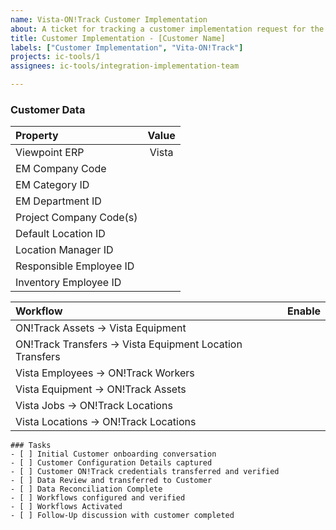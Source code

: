 ```yaml
---
name: Vista-ON!Track Customer Implementation
about: A ticket for tracking a customer implementation request for the Vista-ON!Track integration. 
title: Customer Implementation - [Customer Name]
labels: ["Customer Implementation", "Vita-ON!Track"]
projects: ic-tools/1
assignees: ic-tools/integration-implementation-team

---
```


### Customer Data

| Property |      Value    |
|:----------|:-------------:|
| Viewpoint ERP |  Vista |
| EM Company Code |   |
| EM Category ID |   |
| EM Department ID |   |
| Project Company Code(s) |      |
| Default Location ID |  |
| Location Manager ID |  |
| Responsible Employee ID |  |
| Inventory Employee ID |  |

| Workflow |      Enable    |
|:----------|-------------:|
| ON!Track Assets -> Vista Equipment |   |
| ON!Track Transfers -> Vista Equipment Location Transfers|   |
| Vista Employees -> ON!Track Workers |   |
| Vista Equipment -> ON!Track Assets |   |
| Vista Jobs -> ON!Track Locations |      |
| Vista Locations -> ON!Track Locations |  |

```[tasklist]
### Tasks
- [ ] Initial Customer onboarding conversation
- [ ] Customer Configuration Details captured
- [ ] Customer ON!Track credentials transferred and verified
- [ ] Data Review and transferred to Customer
- [ ] Data Reconciliation Complete
- [ ] Workflows configured and verified
- [ ] Workflows Activated
- [ ] Follow-Up discussion with customer completed
```
